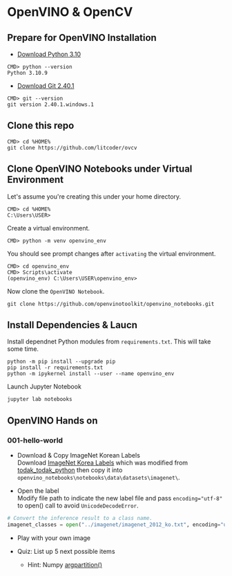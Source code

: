 # OpenVINO & OpenCV

## Prepare for OpenVINO Installation
* [Download Python 3.10](https://www.python.org/ftp/python/3.10.9/python-3.10.9-amd64.exe
)

```
CMD> python --version
Python 3.10.9
```

* [Download Git 2.40.1](https://github.com/git-for-windows/git/releases/download/v2.40.1.windows.1/Git-2.40.1-64-bit.exe)
```
CMD> git --version
git version 2.40.1.windows.1
```

## Clone this repo
```
CMD> cd %HOME%
git clone https://github.com/litcoder/ovcv
```

## Clone OpenVINO Notebooks under Virtual Environment
Let's assume you're creating this under your home directory.
```
CMD> cd %HOME%
C:\Users\USER>
```

Create a virtual environment.
```
CMD> python -m venv openvino_env
```

You should see prompt changes after `activating` the virtual environment.
```
CMD> cd openvino_env
CMD> Scripts\activate
(openvino_env) C:\Users\USER\openvino_env>
```

Now clone the `OpenVINO Notebook`.
```
git clone https://github.com/openvinotoolkit/openvino_notebooks.git
```

## Install Dependencies & Laucn
Install dependnet Python modules from `requirements.txt`. This will take some time.
```
python -m pip install --upgrade pip
pip install -r requirements.txt
python -m ipykernel install --user --name openvino_env
```

Launch Jupyter Notebook
```
jupyter lab notebooks
```

## OpenVINO Hands on
### 001-hello-world
* Download & Copy ImageNet Korean Labels</br>
Download [ImageNet Korea Labels](./imagenet/imagenet_2012_ko.txt) which was modified from [todak_todak_python](https://raw.githubusercontent.com/cranberryai/todak_todak_python/master/deep_learning_for_image/ImageNetLabels_ko.txt) then copy it into `openvino_notebooks\notebooks\data\datasets\imagenet\`.


* Open the label</br>
Modify file path to indicate the new label file and pass `encoding="utf-8"` to open() call to avoid `UnicodeDecodeError`.
```python
# Convert the inference result to a class name.
imagenet_classes = open("../imagenet/imagenet_2012_ko.txt", encoding="utf-8").read().splitlines()
```

* Play with your own image

* Quiz: List up 5 next possible items
  * Hint: Numpy [argpartition()](https://numpy.org/doc/stable/reference/generated/numpy.argpartition.html)